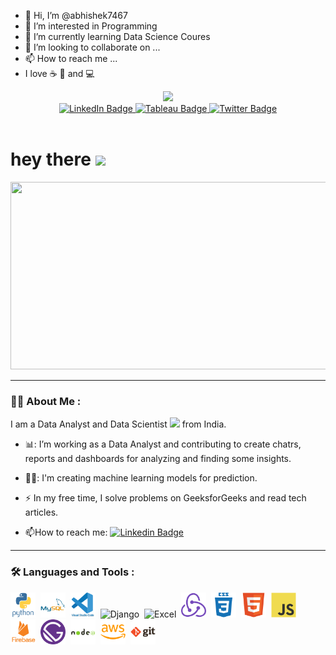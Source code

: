 - 👋 Hi, I’m @abhishek7467
- 👀 I’m interested in Programming
- 🌱 I’m currently learning Data Science Coures
- 💞️ I’m looking to collaborate on ...
- 📫 How to reach me ...
- I love ☕ 🍕 and 💻


<div id="header" align="center">
  <img src="https://media.giphy.com/media/M9gbBd9nbDrOTu1Mqx/giphy.gif" width="100"/>
</div>

<div id="badges" align="center">
  <a href="https://public.tableau.com/app/profile/abhishek.kumar4541">
     <img src="https://img.shields.io/badge/Tableau-blue?style=for-the-badge&logo=tableau&logoColor=white" alt="LinkedIn Badge"/>

  </a>
  <a href="https://www.linkedin.com/in/abhishek-kumar-aa1224206/">
    <img src="https://img.shields.io/badge/Linkedin-red?style=for-the-badge&logo=linkedin&logoColor=white" alt="Tableau Badge"/>
  </a>
  <a href="https://twitter.com/Abhishe45580955?t=Sb493uEapJbYPKULd6R5ug&s=09">
    <img src="https://img.shields.io/badge/Twitter-blue?style=for-the-badge&logo=twitter&logoColor=white" alt="Twitter Badge"/>
  </a>
</div>
<div id="git" align="center">
  <img src="https://komarev.com/ghpvc/?username=abhishek7467&style=flat-square&color=blue" alt=""/>
</div>

<h1>
  hey there
  <img src="https://media.giphy.com/media/hvRJCLFzcasrR4ia7z/giphy.gif" width="30px"/>
</h1>
<div align="center">
  <img src="https://media.giphy.com/media/dWesBcTLavkZuG35MI/giphy.gif" width="600" height="300"/>
</div>

---

### :woman_technologist: About Me :
I am a Data Analyst and Data Scientist  <img src="https://media.giphy.com/media/WUlplcMpOCEmTGBtBW/giphy.gif" width="30"> from India.


- 📊: I’m working as a Data Analyst and contributing to create chatrs, reports and dashboards for analyzing and finding some insights.

- 🧑‍🔬:  I'm creating machine learning models for prediction.

- :zap: In my free time, I solve problems on GeeksforGeeks and read tech articles.

- :mailbox:How to reach me: [![Linkedin Badge](https://img.shields.io/badge/-kakbar-blue?style=flat&logo=Linkedin&logoColor=white)](https://www.linkedin.com/in/abhishek-kumar-aa1224206/)


---

### :hammer_and_wrench: Languages and Tools :


<div>
  <img src="https://github.com/devicons/devicon/blob/master/icons/python/python-original-wordmark.svg" title="Java" alt="Java" width="40" height="40"/>&nbsp;
    <img src="https://github.com/devicons/devicon/blob/master/icons/mysql/mysql-original-wordmark.svg" title="MySQL"  alt="MySQL" width="40" height="40"/>&nbsp;
  <img src="https://github.com/devicons/devicon/blob/master/icons/vscode/vscode-original-wordmark.svg" title="VSCode" alt="VSCode" width="40" height="40"/>&nbsp;
  <img src="![pngwing com (8)](https://user-images.githubusercontent.com/89588417/202685168-e7ffbf8f-7e18-4219-b97f-343a01fbada5.png)" title="Django" alt="Django" width="40" height="40"/>&nbsp;
  <img src="https://github.com/devicons/devicon/blob/master/icons/excel/flutter-original.svg" title="Excel" alt="Excel" width="40" height="40"/>&nbsp;
  <img src="https://github.com/devicons/devicon/blob/master/icons/redux/redux-original.svg" title="Redux" alt="Redux " width="40" height="40"/>&nbsp;
  <img src="https://github.com/devicons/devicon/blob/master/icons/css3/css3-plain-wordmark.svg"  title="CSS3" alt="CSS" width="40" height="40"/>&nbsp;
  <img src="https://github.com/devicons/devicon/blob/master/icons/html5/html5-original.svg" title="HTML5" alt="HTML" width="40" height="40"/>&nbsp;
  <img src="https://github.com/devicons/devicon/blob/master/icons/javascript/javascript-original.svg" title="JavaScript" alt="JavaScript" width="40" height="40"/>&nbsp;
  <img src="https://github.com/devicons/devicon/blob/master/icons/firebase/firebase-plain-wordmark.svg" title="Firebase" alt="Firebase" width="40" height="40"/>&nbsp;
  <img src="https://github.com/devicons/devicon/blob/master/icons/gatsby/gatsby-original.svg" title="Gatsby"  alt="Gatsby" width="40" height="40"/>&nbsp;
  <img src="https://github.com/devicons/devicon/blob/master/icons/nodejs/nodejs-original-wordmark.svg" title="NodeJS" alt="NodeJS" width="40" height="40"/>&nbsp;
  <img src="https://github.com/devicons/devicon/blob/master/icons/amazonwebservices/amazonwebservices-plain-wordmark.svg" title="AWS" alt="AWS" width="40" height="40"/>&nbsp;
  <img src="https://github.com/devicons/devicon/blob/master/icons/git/git-original-wordmark.svg" title="Git" **alt="Git" width="40" height="40"/>
</div>


<!---
abhishek7467/abhishek7467 is a ✨ special ✨ repository because its `README.md` (this file) appears on your GitHub profile.
You can click the Preview link to take a look at your changes.
--->
